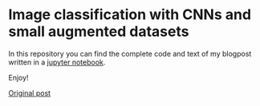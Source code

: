 # Image classification with CNNs and small augmented datasets
In this repository you can find the complete code and text of my blogpost written in a [jupyter notebook](http://jupyter.org/).

Enjoy!

[Original post](https://blog.novatec-gmbh.de/keras-data-augmentation-for-cnn/)